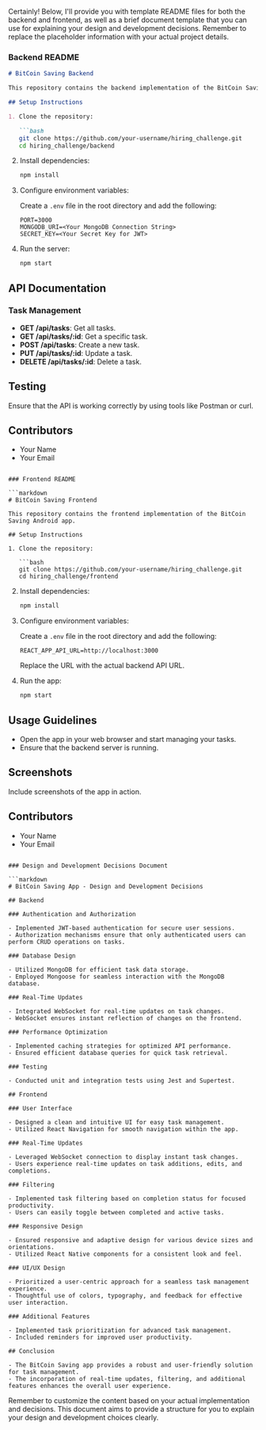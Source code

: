Certainly! Below, I'll provide you with template README files for both the backend and frontend, as well as a brief document template that you can use for explaining your design and development decisions. Remember to replace the placeholder information with your actual project details.

### Backend README

```markdown
# BitCoin Saving Backend

This repository contains the backend implementation of the BitCoin Saving Android app.

## Setup Instructions

1. Clone the repository:

   ```bash
   git clone https://github.com/your-username/hiring_challenge.git
   cd hiring_challenge/backend
   ```

2. Install dependencies:

   ```bash
   npm install
   ```

3. Configure environment variables:

   Create a `.env` file in the root directory and add the following:

   ```env
   PORT=3000
   MONGODB_URI=<Your MongoDB Connection String>
   SECRET_KEY=<Your Secret Key for JWT>
   ```

4. Run the server:

   ```bash
   npm start
   ```

## API Documentation

### Task Management

- **GET /api/tasks**: Get all tasks.
- **GET /api/tasks/:id**: Get a specific task.
- **POST /api/tasks**: Create a new task.
- **PUT /api/tasks/:id**: Update a task.
- **DELETE /api/tasks/:id**: Delete a task.

## Testing

Ensure that the API is working correctly by using tools like Postman or curl.

## Contributors

- Your Name
- Your Email
```

### Frontend README

```markdown
# BitCoin Saving Frontend

This repository contains the frontend implementation of the BitCoin Saving Android app.

## Setup Instructions

1. Clone the repository:

   ```bash
   git clone https://github.com/your-username/hiring_challenge.git
   cd hiring_challenge/frontend
   ```

2. Install dependencies:

   ```bash
   npm install
   ```

3. Configure environment variables:

   Create a `.env` file in the root directory and add the following:

   ```env
   REACT_APP_API_URL=http://localhost:3000
   ```

   Replace the URL with the actual backend API URL.

4. Run the app:

   ```bash
   npm start
   ```

## Usage Guidelines

- Open the app in your web browser and start managing your tasks.
- Ensure that the backend server is running.

## Screenshots

Include screenshots of the app in action.

## Contributors

- Your Name
- Your Email
```

### Design and Development Decisions Document

```markdown
# BitCoin Saving App - Design and Development Decisions

## Backend

### Authentication and Authorization

- Implemented JWT-based authentication for secure user sessions.
- Authorization mechanisms ensure that only authenticated users can perform CRUD operations on tasks.

### Database Design

- Utilized MongoDB for efficient task data storage.
- Employed Mongoose for seamless interaction with the MongoDB database.

### Real-Time Updates

- Integrated WebSocket for real-time updates on task changes.
- WebSocket ensures instant reflection of changes on the frontend.

### Performance Optimization

- Implemented caching strategies for optimized API performance.
- Ensured efficient database queries for quick task retrieval.

### Testing

- Conducted unit and integration tests using Jest and Supertest.

## Frontend

### User Interface

- Designed a clean and intuitive UI for easy task management.
- Utilized React Navigation for smooth navigation within the app.

### Real-Time Updates

- Leveraged WebSocket connection to display instant task changes.
- Users experience real-time updates on task additions, edits, and completions.

### Filtering

- Implemented task filtering based on completion status for focused productivity.
- Users can easily toggle between completed and active tasks.

### Responsive Design

- Ensured responsive and adaptive design for various device sizes and orientations.
- Utilized React Native components for a consistent look and feel.

### UI/UX Design

- Prioritized a user-centric approach for a seamless task management experience.
- Thoughtful use of colors, typography, and feedback for effective user interaction.

### Additional Features

- Implemented task prioritization for advanced task management.
- Included reminders for improved user productivity.

## Conclusion

- The BitCoin Saving app provides a robust and user-friendly solution for task management.
- The incorporation of real-time updates, filtering, and additional features enhances the overall user experience.
```

Remember to customize the content based on your actual implementation and decisions. This document aims to provide a structure for you to explain your design and development choices clearly.
